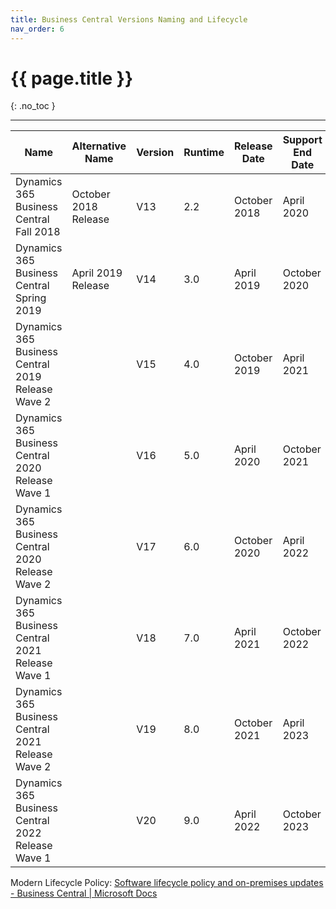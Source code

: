 ```yaml
---
title: Business Central Versions Naming and Lifecycle
nav_order: 6
---
```


# {{ page.title }}
{: .no_toc }

---

| Name                                              | Alternative Name     | Version | Runtime | Release Date | Support End Date |
| ------------------------------------------------- | -------------------- | ------- | ------- | ------------ | ---------------- |
| Dynamics 365 Business Central Fall 2018           | October 2018 Release | V13     | 2.2     | October 2018 | April 2020       |
| Dynamics 365 Business Central Spring 2019         | April 2019 Release   | V14     | 3.0     | April 2019   | October 2020     |
| Dynamics 365 Business Central 2019 Release Wave 2 |                      | V15     | 4.0     | October 2019 | April 2021       |
| Dynamics 365 Business Central 2020 Release Wave 1 |                      | V16     | 5.0     | April 2020   | October 2021     |
| Dynamics 365 Business Central 2020 Release Wave 2 |                      | V17     | 6.0     | October 2020 | April 2022       |
| Dynamics 365 Business Central 2021 Release Wave 1 |                      | V18     | 7.0     | April 2021   | October 2022     |
| Dynamics 365 Business Central 2021 Release Wave 2 |                      | V19     | 8.0     | October 2021 | April 2023       |
| Dynamics 365 Business Central 2022 Release Wave 1 |                      | V20     | 9.0     | April 2022   | October 2023     |

Modern Lifecycle Policy: [Software lifecycle policy and on-premises updates - Business Central | Microsoft Docs](https://docs.microsoft.com/en-us/dynamics365/business-central/dev-itpro/terms/lifecycle-policy-on-premises)